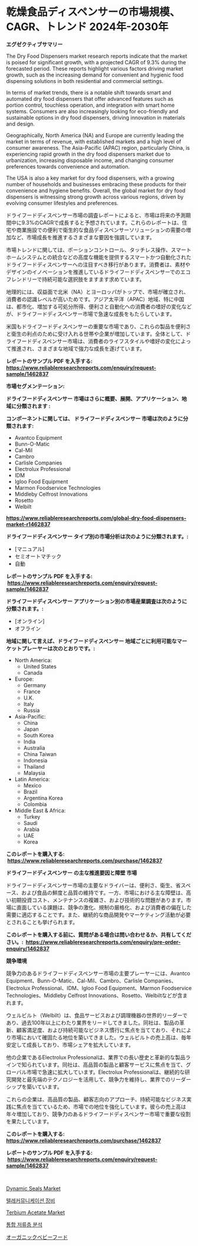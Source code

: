 <p><h1>乾燥食品ディスペンサーの市場規模、CAGR、トレンド 2024年-2030年</h1></p><p><strong>エグゼクティブサマリー</strong></p>
<p><p>The Dry Food Dispensers market research reports indicate that the market is poised for significant growth, with a projected CAGR of 9.3% during the forecasted period. These reports highlight various factors driving market growth, such as the increasing demand for convenient and hygienic food dispensing solutions in both residential and commercial settings.</p><p>In terms of market trends, there is a notable shift towards smart and automated dry food dispensers that offer advanced features such as portion control, touchless operation, and integration with smart home systems. Consumers are also increasingly looking for eco-friendly and sustainable options in dry food dispensers, driving innovation in materials and design.</p><p>Geographically, North America (NA) and Europe are currently leading the market in terms of revenue, with established markets and a high level of consumer awareness. The Asia-Pacific (APAC) region, particularly China, is experiencing rapid growth in the dry food dispensers market due to urbanization, increasing disposable income, and changing consumer preferences towards convenience and automation.</p><p>The USA is also a key market for dry food dispensers, with a growing number of households and businesses embracing these products for their convenience and hygiene benefits. Overall, the global market for dry food dispensers is witnessing strong growth across various regions, driven by evolving consumer lifestyles and preferences.</p><p>ドライフードディスペンサー市場の調査レポートによると、市場は将来の予測期間中に9.3%のCAGRで成長すると予想されています。これらのレポートは、住宅や商業施設での便利で衛生的な食品ディスペンサーソリューションの需要の増加など、市場成長を推進するさまざまな要因を強調しています。</p><p>市場トレンドに関しては、ポーションコントロール、タッチレス操作、スマートホームシステムとの統合などの高度な機能を提供するスマートかつ自動化されたドライフードディスペンサーへの注目すべき移行があります。消費者は、素材やデザインのイノベーションを推進しているドライフードディスペンサーでのエコフレンドリーで持続可能な選択肢をますます求めています。</p><p>地理的には、収益面で北米（NA）とヨーロッパがトップで、市場が確立され、消費者の認識レベルが高いためです。アジア太平洋（APAC）地域、特に中国は、都市化、増加する可処分所得、便利さと自動化への消費者の嗜好の変化などが、ドライフードディスペンサー市場で急速な成長をもたらしています。</p><p>米国もドライフードディスペンサーの重要な市場であり、これらの製品を便利さと衛生の利点のために受け入れる世帯や企業が増加しています。全体として、ドライフードディスペンサー市場は、消費者のライフスタイルや嗜好の変化によって推進され、さまざまな地域で強力な成長を遂げています。</p></p>
<p><strong>レポートのサンプル PDF を入手する: <a href="https://www.reliableresearchreports.com/enquiry/request-sample/1462837">https://www.reliableresearchreports.com/enquiry/request-sample/1462837</a></strong></p>
<p><strong>市場セグメンテーション:</strong></p>
<p><strong> ドライフードディスペンサー 市場はさらに概要、展開、アプリケーション、地域に分類されます :</strong></p>
<p><strong>コンポーネントに関しては、 ドライフードディスペンサー 市場は次のように分類されます: &nbsp;</strong></p>
<p><ul><li>Avantco Equipment</li><li>Bunn-O-Matic</li><li>Cal-Mil</li><li>Cambro</li><li>Carlisle Companies</li><li>Electrolux Professional</li><li>IDM</li><li>Igloo Food Equipment</li><li>Marmon Foodservice Technologies</li><li>Middleby Celfrost Innovations</li><li>Rosetto</li><li>Welbilt</li></ul></p>
<p><strong><a href="https://www.reliableresearchreports.com/global-dry-food-dispensers-market-r1462837">https://www.reliableresearchreports.com/global-dry-food-dispensers-market-r1462837</a></strong></p>
<p><strong> ドライフードディスペンサー タイプ別の市場分析は次のように分類されます。:</strong></p>
<p><ul><li>[マニュアル]</li><li>セミオートマチック</li><li>自動</li></ul></p>
<p><strong>レポートのサンプル PDF を入手する: &nbsp;<a href="https://www.reliableresearchreports.com/enquiry/request-sample/1462837">https://www.reliableresearchreports.com/enquiry/request-sample/1462837</a></strong></p>
<p><strong> ドライフードディスペンサー アプリケーション別の市場産業調査は次のように分類されます。:</strong></p>
<p><ul><li>[オンライン]</li><li>オフライン</li></ul></p>
<p><strong>地域に関して言えば、ドライフードディスペンサー 地域ごとに利用可能なマーケットプレーヤーは次のとおりです。:</strong></p>
<p><ul>
    <li>
        North America:
        <ul>
            <li>United States</li>
            <li>Canada</li>
        </ul>
    </li>
    <li>
        Europe:
        <ul>
            <li>Germany</li>
            <li>France</li>
            <li>U.K.</li>
            <li>Italy</li>
            <li>Russia</li>
        </ul>
    </li>
    <li>
        Asia-Pacific:
        <ul>
            <li>China</li>
            <li>Japan</li>
            <li>South Korea</li>
            <li>India</li>
            <li>Australia</li>
            <li>China Taiwan</li>
            <li>Indonesia</li>
            <li>Thailand</li>
            <li>Malaysia</li>
        </ul>
    </li>
    <li>
        Latin America:
        <ul>
            <li>Mexico</li>
            <li>Brazil</li>
            <li>Argentina Korea</li>
            <li>Colombia</li>
        </ul>
    </li>
    <li>
        Middle East & Africa:
        <ul>
            <li>Turkey</li>
            <li>Saudi</li>
            <li>Arabia</li>
            <li>UAE</li>
            <li>Korea</li>
        </ul>
    </li>
    </ul></p>
<p><strong>このレポートを購入する: &nbsp;<a href="https://www.reliableresearchreports.com/purchase/1462837">https://www.reliableresearchreports.com/purchase/1462837</a></strong></p>
<p><strong>ドライフードディスペンサー の主な推進要因と障壁 市場</strong></p>
<p><p>ドライフードディスペンサー市場の主要なドライバーは、便利さ、衛生、省スペース、および食品の鮮度と品質の維持です。一方、市場における主な障壁は、高い初期投資コスト、メンテナンスの複雑さ、および技術的な問題があります。市場に直面している課題は、競争の激化、規制の厳格化、および消費者の偏在した需要に適応することです。また、継続的な商品開発やマーケティング活動が必要とされることも挙げられます。</p></p>
<p><strong>このレポートを購入する前に、質問がある場合は問い合わせるか、共有してください。:&nbsp; <a href="https://www.reliableresearchreports.com/enquiry/pre-order-enquiry/1462837">https://www.reliableresearchreports.com/enquiry/pre-order-enquiry/1462837</a></strong></p>
<p><strong>競争環境</strong></p>
<p><p>競争力のあるドライフードディスペンサー市場の主要プレーヤーには、Avantco Equipment、Bunn-O-Matic、Cal-Mil、Cambro、Carlisle Companies、Electrolux Professional、IDM、Igloo Food Equipment、Marmon Foodservice Technologies、Middleby Celfrost Innovations、Rosetto、Welbiltなどが含まれます。</p><p>ウェルビルト（Welbilt）は、食品サービスおよび調理機器の世界的リーダーであり、過去100年以上にわたり業界をリードしてきました。同社は、製品の革新、顧客満足度、および持続可能なビジネス慣行に焦点を当てており、それにより市場において確固たる地位を築いてきました。ウェルビルトの売上高は、毎年安定して成長しており、市場シェアを拡大しています。</p><p>他の企業であるElectrolux Professionalは、業界での長い歴史と革新的な製品ラインで知られています。同社は、高品質の製品と顧客サービスに焦点を当て、グローバル市場で急速に拡大しています。Electrolux Professionalは、継続的な研究開発と最先端のテクノロジーを活用して、競争力を維持し、業界でのリーダーシップを築いています。</p><p>これらの企業は、高品質の製品、顧客志向のアプローチ、持続可能なビジネス実践に焦点を当てているため、市場での地位を強化しています。彼らの売上高は年々増加しており、競争力のあるドライフードディスペンサー市場で重要な役割を果たしています。</p></p>
<p><strong>このレポートを購入する: &nbsp; <a href="https://www.reliableresearchreports.com/purchase/1462837">https://www.reliableresearchreports.com/purchase/1462837</a></strong></p>
<p><strong>レポートのサンプル PDF を入手する: &nbsp;<a href="https://www.reliableresearchreports.com/enquiry/request-sample/1462837">https://www.reliableresearchreports.com/enquiry/request-sample/1462837</a></strong><strong></strong></p>
<p>&nbsp;</p>
<p><p><a href="https://github.com/prosalinda88/Market-Research-Report-List-4/blob/main/dynamic-seals-market.md">Dynamic Seals Market</a></p><p><a href="https://github.com/Tristiarton768456/Market-Research-Report-List-1/blob/main/685381427979.md">텔레커뮤니케이션 장비</a></p><p><a href="https://issuu.com/reportprime-2/docs/terbium-acetate-market-size-2030.pptx">Terbium Acetate Market</a></p><p><a href="https://github.com/vsoq0zknh59/Market-Research-Report-List-1/blob/main/641406627978.md">통합 저류층 분석</a></p><p><a href="https://github.com/schmahlson/Market-Research-Report-List-1/blob/main/307655430510.md">オーガニックベビーフード</a></p></p>